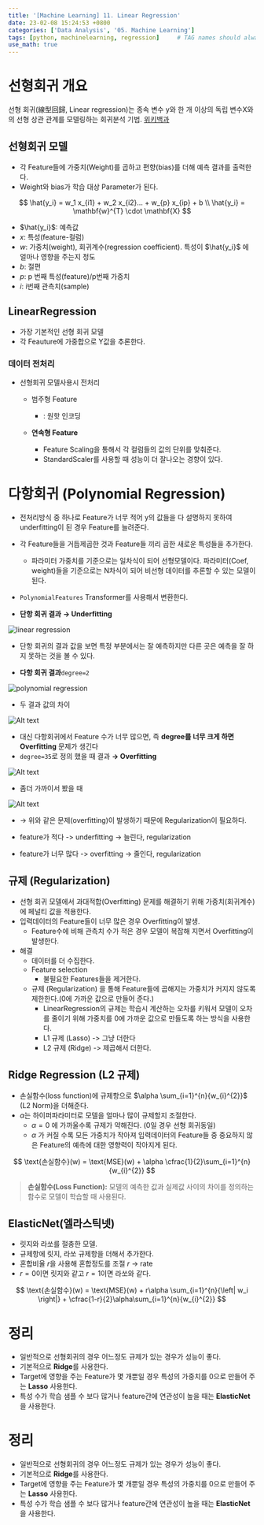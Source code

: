 ```yaml
---
title: '[Machine Learning] 11. Linear Regression'
date: 23-02-08 15:24:53 +0800
categories: ['Data Analysis', '05. Machine Learning']
tags: [python, machinelearning, regression]     # TAG names should always be lowercase
use_math: true
---
```


# 선형회귀 개요

선형 회귀(線型回歸, Linear regression)는 종속 변수 y와 한 개 이상의 독립 변수X와의 선형 상관 관계를 모델링하는 회귀분석 기법. [위키백과](https://ko.wikipedia.org/wiki/%EC%84%A0%ED%98%95_%ED%9A%8C%EA%B7%80)

## 선형회귀 모델
- 각 Feature들에 가중치(Weight)를 곱하고 편향(bias)를 더해 예측 결과를 출력한다.
- Weight와 bias가 학습 대상 Parameter가 된다.

$$
\hat{y_i} = w_1 x_{i1} + w_2 x_{i2}... + w_{p} x_{ip} + b
\\
\hat{y_i} = \mathbf{w}^{T} \cdot \mathbf{X} 
$$

- $\hat{y_i}$: 예측값
- $x$: 특성(feature-컬럼)
- $w$: 가중치(weight), 회귀계수(regression coefficient). 특성이 $\hat{y_i}$ 에 얼마나 영향을 주는지 정도
- $b$: 절편
- $p$: p 번째 특성(feature)/p번째 가중치
- $i$: i번째 관측치(sample)

## LinearRegression
- 가장 기본적인 선형 회귀 모델
- 각 Feauture에 가중합으로 Y값을 추론한다.

### 데이터 전처리
- 선형회귀 모델사용시 전처리

    - 범주형 Feature
        - : 원핫 인코딩

    - **연속형 Feature**
        - Feature Scaling을 통해서 각 컬럼들의 값의 단위를 맞춰준다.
        - StandardScaler를 사용할 때 성능이 더 잘나오는 경향이 있다.

# 다항회귀 (Polynomial Regression)
- 전처리방식 중 하나로 Feature가 너무 적어 y의 값들을 다 설명하지 못하여 underfitting이 된 경우 Feature를 늘려준다.
- 각 Feature들을 거듭제곱한 것과 Feature들 끼리 곱한 새로운 특성들을 추가한다.
    - 파라미터 가중치를 기준으로는 일차식이 되어 선형모델이다. 파라미터(Coef, weight)들을 기준으로는 N차식이 되어 비선형 데이터를 추론할 수 있는 모델이 된다.
- `PolynomialFeatures` Transformer를 사용해서 변환한다.

- **단항 회귀 결과** **&rarr; Underfitting**

![linear regression](../../../assets/img/playdata/05_machine_learning/11-01.png)

- 단항 회귀의 결과 값을 보면 특정 부분에서는 잘 예측하지만 다른 곳은 예측을 잘 하지 못하는 것을 볼 수 있다.

- **다항 회귀 결과**`degree=2`

![polynomial regression](../../../assets/img/playdata/05_machine_learning/11-02.png)

- 두 결과 값의 차이

![Alt text](../../../assets/img/playdata/05_machine_learning/11-03.png)


- 대신 다항회귀에서 Feature 수가 너무 많으면, 즉 **degree를 너무 크게 하면 Overfitting** 문제가 생긴다
- `degree=35`로 정의 했을 때 결과 **&rarr; Overfitting**

![Alt text](../../../assets/img/playdata/05_machine_learning/11-05.png)

- 좀더 가까이서 봤을 때

![Alt text](../../../assets/img/playdata/05_machine_learning/11-04.png)


- &rarr; 위와 같은 문제(overfitting)이 발생하기 때문에 Regularization이 필요하다.


- feature가 적다 -> underfitting -> 늘린다, regularization
- feature가 너무 많다 -> overfitting -> 줄인다, regularization


## 규제 (Regularization)
- 선형 회귀 모델에서 과대적합(Overfitting) 문제를 해결하기 위해 가중치(회귀계수)에 페널티 값을 적용한다.
- 입력데이터의 Feature들이 너무 많은 경우 Overfitting이 발생.
    - Feature수에 비해 관측치 수가 적은 경우 모델이 복잡해 지면서 Overfitting이 발생한다.
- 해결
    - 데이터를 더 수집한다. 
    - Feature selection
        - 불필요한 Features들을 제거한다.
    - 규제 (Regularization) 을 통해 Feature들에 곱해지는 가중치가 커지지 않도록 제한한다.(0에 가까운 값으로 만들어 준다.)
        - LinearRegression의 규제는 학습시 계산하는 오차를 키워서 모델이 오차를 줄이기 위해 가중치를 0에 가까운 값으로 만들도록 하는 방식을 사용한다.
        - L1 규제 (Lasso) -> 그냥 더한다
        - L2 규제 (Ridge) -> 제곱해서 더한다.
    
## Ridge Regression (L2 규제)
- 손실함수(loss function)에 규제항으로 $\alpha \sum_{i=1}^{n}{w_{i}^{2}}$ (L2 Norm)을 더해준다.
- $\alpha$는 하이퍼파라미터로 모델을 얼마나 많이 규제할지 조절한다. 
    - $\alpha = 0$ 에 가까울수록 규제가 약해진다. (0일 경우 선형 회귀동일)
    - $\alpha$ 가 커질 수록 모든 가중치가 작아져 입력데이터의 Feature들 중 중요하지 않은 Feature의 예측에 대한 영향력이 작아지게 된다.

$$
\text{손실함수}(w) = \text{MSE}(w) + \alpha \cfrac{1}{2}\sum_{i=1}^{n}{w_{i}^{2}}
$$

> **손실함수(Loss Function):** 모델의 예측한 값과 실제값 사이의 차이를 정의하는 함수로 모델이 학습할 때 사용된다.


## ElasticNet(엘라스틱넷)
- 릿지와 라쏘를 절충한 모델.
- 규제항에 릿지, 라쏘 규제항을 더해서 추가한다. 
- 혼합비율 $r$을 사용해 혼합정도를 조절  $r$ -> rate
- $r=0$이면 릿지와 같고 $r=1$이면 라쏘와 같다.

$$
\text{손실함수}(w) = \text{MSE}(w) + r\alpha \sum_{i=1}^{n}{\left| w_i \right|}  + \cfrac{1-r}{2}\alpha\sum_{i=1}^{n}{w_{i}^{2}}
$$

# 정리
- 일반적으로 선형회귀의 경우 어느정도 규제가 있는 경우가 성능이 좋다.
- 기본적으로 **Ridge**를 사용한다.
- Target에 영향을 주는 Feature가 몇 개뿐일 경우 특성의 가중치를 0으로 만들어 주는 **Lasso** 사용한다. 
- 특성 수가 학습 샘플 수 보다 많거나 feature간에 연관성이 높을 때는 **ElasticNet**을 사용한다.


# 정리
- 일반적으로 선형회귀의 경우 어느정도 규제가 있는 경우가 성능이 좋다.
- 기본적으로 **Ridge**를 사용한다.
- Target에 영향을 주는 Feature가 몇 개뿐일 경우 특성의 가중치를 0으로 만들어 주는 **Lasso** 사용한다. 
- 특성 수가 학습 샘플 수 보다 많거나 feature간에 연관성이 높을 때는 **ElasticNet**을 사용한다.